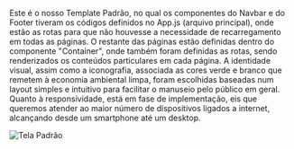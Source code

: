 Este é o nosso Template Padrão, no qual os componentes do Navbar e do Footer tiveram os códigos definidos no App.js (arquivo principal), onde estão as rotas para que não houvesse a necessidade de recarregamento em todas as páginas.
O restante das páginas estão definidas dentro do componente "Container", onde também foram definidas as rotas, sendo renderizados os conteúdos particulares em cada página.
A identidade visual, assim como a iconografia, associada as cores verde e branco que remetem à economia ambiental limpa, foram escolhidas baseadas num layout simples e intuitivo para facilitar o manuseio pelo público em geral.
Quanto à responsividade, está em fase de implementação, eis que queremos atender ao maior número de dispositivos ligados a internet, alcançando desde um smartphone até um desktop.


![Tela Padrão](https://github.com/ICEI-PUC-Minas-PMV-SInt/pmv-sint-2024-1-e2-proj-front-t1-residuoeletronico/assets/148830420/3bf2b278-5310-48a2-86f4-e1caf50ba18f)
